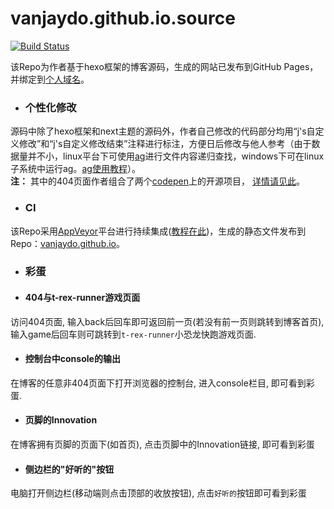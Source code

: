 vanjaydo.github.io.source 
=========================
[![Build Status]][Appveyor]

该Repo为作者基于hexo框架的博客源码，生成的网站已发布到GitHub Pages，并绑定到[个人域名](http://blog.safeandsound.cn)。

* ### 个性化修改
源码中除了hexo框架和next主题的源码外，作者自己修改的代码部分均用“j's自定义修改”和“j's自定义修改结束”注释进行标注，方便日后修改与他人参考（由于数据量并不小，linux平台下可使用[ag](https://github.com/ggreer/the_silver_searcher)进行文件内容递归查找，windows下可在linux子系统中运行ag。[ag使用教程](https://blog.safeandsound.cn/memo/#2017-10-18)）。<br>
**注：** 其中的404页面作者组合了两个[codepen](https://codepen.io/)上的开源项目， [详情请见此](https://github.com/VanjayDo/front-end-repos/tree/master/404)。

* ### CI
该Repo采用[AppVeyor](https://ci.appveyor.com/projects)平台进行持续集成([教程在此](https://blog.safeandsound.cn/post/Introduction2Appveyor.html))，生成的静态文件发布到 Repo：[vanjaydo.github.io](https://github.com/VanjayDo/vanjaydo.github.io)。

* ### 彩蛋
* #### 404与t-rex-runner游戏页面
访问404页面, 输入back后回车即可返回前一页(若没有前一页则跳转到博客首页), 输入game后回车则可跳转到`t-rex-runner`小恐龙快跑游戏页面.

* #### 控制台中console的输出
在博客的任意非404页面下打开浏览器的控制台, 进入console栏目, 即可看到彩蛋.

* #### 页脚的Innovation
在博客拥有页脚的页面下(如首页), 点击页脚中的Innovation链接, 即可看到彩蛋

* #### 侧边栏的"好听的"按钮
电脑打开侧边栏(移动端则点击顶部的收放按钮), 点击`好听的`按钮即可看到彩蛋

[Appveyor]:    https://ci.appveyor.com/project/VanjayDo/vanjaydo-github-io-source
[Build Status]:https://ci.appveyor.com/api/projects/status/tfw57q6eecippsl5/branch/master?svg=true
